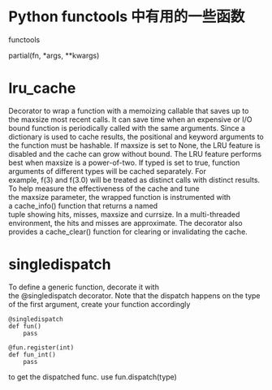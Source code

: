 # Python functools 中有用的一些函数

<!--
ID: 429e8274-84a7-48e2-9df9-36318e8a1bf2
Status: publish
Date: 2018-06-22T08:59:00
Modified: 2020-05-16T11:12:23
wp_id: 636
-->

functools

partial(fn, *args, **kwargs)

# lru_cache

Decorator to wrap a function with a memoizing callable that saves up to the maxsize most recent calls. It can save time when an expensive or I/O bound function is periodically called with the same arguments.
Since a dictionary is used to cache results, the positional and keyword arguments to the function must be hashable.
If maxsize is set to None, the LRU feature is disabled and the cache can grow without bound. The LRU feature performs best when maxsize is a power-of-two.
If typed is set to true, function arguments of different types will be cached separately. For example, f(3) and f(3.0) will be treated as distinct calls with distinct results.
To help measure the effectiveness of the cache and tune the maxsize parameter, the wrapped function is instrumented with a cache_info() function that returns a named tuple showing hits, misses, maxsize and currsize. In a multi-threaded environment, the hits and misses are approximate.
The decorator also provides a cache_clear() function for clearing or invalidating the cache.

# singledispatch

To define a generic function, decorate it with the @singledispatch decorator. Note that the dispatch happens on the type of the first argument, create your function accordingly

```
@singledispatch
def fun()
    pass

@fun.register(int)
def fun_int()
    pass
```

to get the dispatched func. use fun.dispatch(type)
